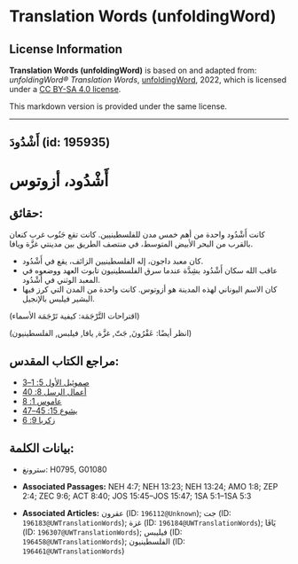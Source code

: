 # Translation Words (unfoldingWord)

## License Information

**Translation Words (unfoldingWord)** is based on and adapted from: _unfoldingWord® Translation Words_, [unfoldingWord](https://unfoldingword.org/utw), 2022, which is licensed under a [CC BY-SA 4.0 license](https://creativecommons.org/licenses/by-sa/4.0/legalcode.en).

This markdown version is provided under the same license.



--------------------------------

## أَشْدُودَ (id: 195935)

أَشْدُود، أزوتوس
================

حقائق:
------

كانت أَشْدُود واحدة من أهم خمس مدن للفلسطينيين. كانت تقع جَنُوب غرب كنعان بالقرب من البحر الأبيض المتوسط، في منتصف الطريق بين مدينتي غزَّة ويافا.

* كان معبد داجون، إله الفلسطينيين الزائف، يقع في أَشْدُود.
* عاقب الله سكان أَشْدُود بشِدَّة عندما سرق الفلسطينيون تابوت العهد ووضعوه في المعبد الوثني في أَشْدُود.
* كان الاسم اليوناني لهذه المدينة هو أزوتوس. كانت واحدة من المدن التي كرز فيها البشير فيلبس بالإنجيل.

(اقتراحات التَّرْجَمَة: كيفية تَرْجَمَة الأسماء)

(انظر أيضًا: عَقْرُونَ, جَتّ, غزَّة, يافا, فيلبس, الفلسطينيون)

مراجع الكتاب المقدس:
--------------------

* [صموئيل الأول 5: 1–3](https://ref.ly/1Sam5:1-1Sam5:3)
* [أعمال الرسل 8: 40](https://ref.ly/Acts8:40)
* [عاموس 1: 8](https://ref.ly/Amos1:8)
* [يشوع 15: 45–47](https://ref.ly/Josh15:45-Josh15:47)
* [زكريا 9: 6](https://ref.ly/Zech9:6)

بيانات الكلمة:
--------------

* سترونغ: H0795, G01080

* **Associated Passages:** NEH 4:7; NEH 13:23; NEH 13:24; AMO 1:8; ZEP 2:4; ZEC 9:6; ACT 8:40; JOS 15:45–JOS 15:47; 1SA 5:1–1SA 5:3
* **Associated Articles:** عقرون (ID: `196112@Unknown`); جت (ID: `196183@UWTranslationWords`); غزة (ID: `196184@UWTranslationWords`); يَافَا (ID: `196307@UWTranslationWords`); فيليبس (ID: `196458@UWTranslationWords`); الفلسطينيون (ID: `196461@UWTranslationWords`)

